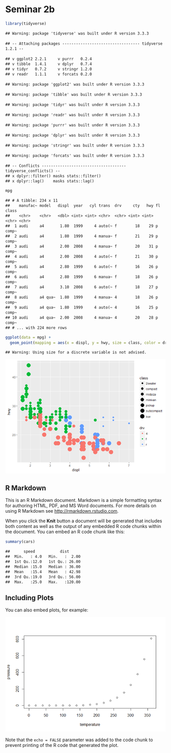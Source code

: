 Seminar 2b
================

``` r
library(tidyverse)
```

    ## Warning: package 'tidyverse' was built under R version 3.3.3

    ## -- Attaching packages ---------------------------------- tidyverse 1.2.1 --

    ## v ggplot2 2.2.1     v purrr   0.2.4
    ## v tibble  1.4.1     v dplyr   0.7.4
    ## v tidyr   0.7.2     v stringr 1.2.0
    ## v readr   1.1.1     v forcats 0.2.0

    ## Warning: package 'ggplot2' was built under R version 3.3.3

    ## Warning: package 'tibble' was built under R version 3.3.3

    ## Warning: package 'tidyr' was built under R version 3.3.3

    ## Warning: package 'readr' was built under R version 3.3.3

    ## Warning: package 'purrr' was built under R version 3.3.3

    ## Warning: package 'dplyr' was built under R version 3.3.3

    ## Warning: package 'stringr' was built under R version 3.3.3

    ## Warning: package 'forcats' was built under R version 3.3.3

    ## -- Conflicts ------------------------------------- tidyverse_conflicts() --
    ## x dplyr::filter() masks stats::filter()
    ## x dplyr::lag()    masks stats::lag()

``` r
mpg
```

    ## # A tibble: 234 x 11
    ##    manufac~ model   displ  year   cyl trans  drv     cty   hwy fl    class
    ##    <chr>    <chr>   <dbl> <int> <int> <chr>  <chr> <int> <int> <chr> <chr>
    ##  1 audi     a4       1.80  1999     4 auto(~ f        18    29 p     comp~
    ##  2 audi     a4       1.80  1999     4 manua~ f        21    29 p     comp~
    ##  3 audi     a4       2.00  2008     4 manua~ f        20    31 p     comp~
    ##  4 audi     a4       2.00  2008     4 auto(~ f        21    30 p     comp~
    ##  5 audi     a4       2.80  1999     6 auto(~ f        16    26 p     comp~
    ##  6 audi     a4       2.80  1999     6 manua~ f        18    26 p     comp~
    ##  7 audi     a4       3.10  2008     6 auto(~ f        18    27 p     comp~
    ##  8 audi     a4 qua~  1.80  1999     4 manua~ 4        18    26 p     comp~
    ##  9 audi     a4 qua~  1.80  1999     4 auto(~ 4        16    25 p     comp~
    ## 10 audi     a4 qua~  2.00  2008     4 manua~ 4        20    28 p     comp~
    ## # ... with 224 more rows

``` r
ggplot(data = mpg) + 
  geom_point(mapping = aes(x = displ, y = hwy, size = class, color = drv))
```

    ## Warning: Using size for a discrete variable is not advised.

![](seminar_2b_files/figure-markdown_github/unnamed-chunk-1-1.png)

R Markdown
----------

This is an R Markdown document. Markdown is a simple formatting syntax for authoring HTML, PDF, and MS Word documents. For more details on using R Markdown see <http://rmarkdown.rstudio.com>.

When you click the **Knit** button a document will be generated that includes both content as well as the output of any embedded R code chunks within the document. You can embed an R code chunk like this:

``` r
summary(cars)
```

    ##      speed           dist       
    ##  Min.   : 4.0   Min.   :  2.00  
    ##  1st Qu.:12.0   1st Qu.: 26.00  
    ##  Median :15.0   Median : 36.00  
    ##  Mean   :15.4   Mean   : 42.98  
    ##  3rd Qu.:19.0   3rd Qu.: 56.00  
    ##  Max.   :25.0   Max.   :120.00

Including Plots
---------------

You can also embed plots, for example:

![](seminar_2b_files/figure-markdown_github/pressure-1.png)

Note that the `echo = FALSE` parameter was added to the code chunk to prevent printing of the R code that generated the plot.
